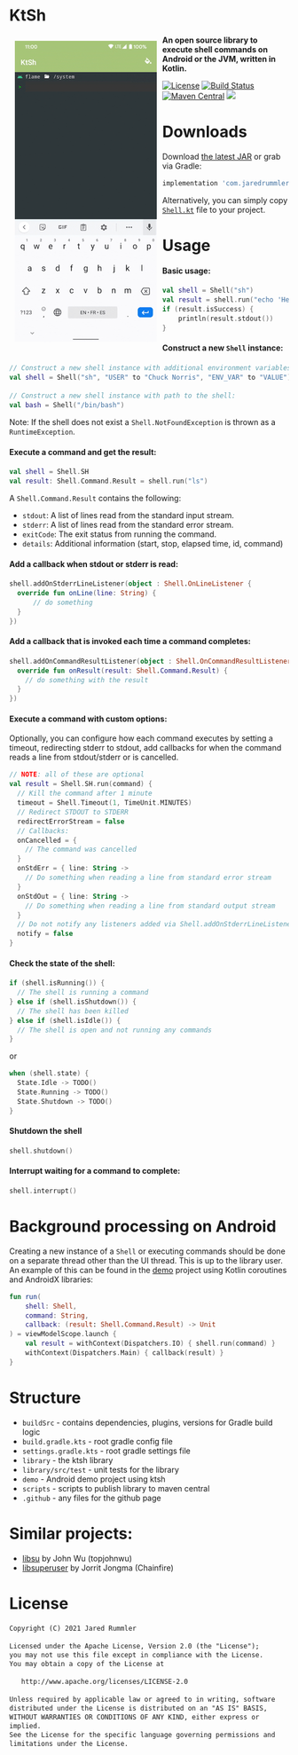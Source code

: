 # KtSh

<img src=".github/ktsh-demo.gif" align="left" hspace="10" vspace="10"></a>

**An open source library to execute shell commands on Android or the JVM, written in Kotlin.**

<a target="_blank" href="LICENSE"><img src="http://img.shields.io/:license-apache-blue.svg" alt="License" /></a>
<a target="_blank" href="https://travis-ci.org/jaredrummler/KtSh"><img src="https://travis-ci.org/jaredrummler/KtSh.svg?branch=master" alt="Build Status" /></a>
<a target="_blank" href="https://maven-badges.herokuapp.com/maven-central/com.jaredrummler/ktsh"><img src="https://maven-badges.herokuapp.com/maven-central/com.jaredrummler/ktsh/badge.svg" alt="Maven Central" /></a>
<a target="_blank" href="https://twitter.com/jaredrummler"><img src="https://img.shields.io/twitter/follow/jaredrummler.svg?style=social" /></a>

# Downloads

Download [the latest JAR](https://repo1.maven.org/maven2/com/jaredrummler/ktsh/1.0.0/ktsh-1.0.0.jar) or grab via Gradle:

```groovy
implementation 'com.jaredrummler:ktsh:1.0.0'
```

Alternatively, you can simply copy [`Shell.kt`](library/src/main/kotlin/com/jaredrummler/ktsh/Shell.kt) file to your project.

# Usage

#### Basic usage:

```kotlin
val shell = Shell("sh")                         // create a shell
val result = shell.run("echo 'Hello, World!'")  // execute a command
if (result.isSuccess) {                         // check if the exit-code was 0
    println(result.stdout())                    // prints "Hello, World!"
}
```

#### Construct a new `Shell` instance:

```kotlin
// Construct a new shell instance with additional environment variables
val shell = Shell("sh", "USER" to "Chuck Norris", "ENV_VAR" to "VALUE")

// Construct a new shell instance with path to the shell:
val bash = Shell("/bin/bash")
```

Note: If the shell does not exist a `Shell.NotFoundException` is thrown as a `RuntimeException`.

#### Execute a command and get the result:

```kotlin
val shell = Shell.SH
val result: Shell.Command.Result = shell.run("ls")
```

A `Shell.Command.Result` contains the following:

- `stdout`:   A list of lines read from the standard input stream.
- `stderr`:   A list of lines read from the standard error stream.
- `exitCode`: The exit status from running the command.
- `details`:  Additional information (start, stop, elapsed time, id, command)

#### Add a callback when stdout or stderr is read:

```kotlin
shell.addOnStderrLineListener(object : Shell.OnLineListener {
  override fun onLine(line: String) {
      // do something
  }
})
```

#### Add a callback that is invoked each time a command completes:

```kotlin
shell.addOnCommandResultListener(object : Shell.OnCommandResultListener {
  override fun onResult(result: Shell.Command.Result) {
    // do something with the result
  }
})
```

#### Execute a command with custom options:

Optionally, you can configure how each command executes by setting a timeout, redirecting stderr to stdout, add callbacks for when the command reads a line from stdout/stderr or is cancelled.

```kotlin
// NOTE: all of these are optional
val result = Shell.SH.run(command) {
  // Kill the command after 1 minute
  timeout = Shell.Timeout(1, TimeUnit.MINUTES)
  // Redirect STDOUT to STDERR
  redirectErrorStream = false
  // Callbacks:
  onCancelled = {
    // The command was cancelled
  }
  onStdErr = { line: String ->
    // Do something when reading a line from standard error stream
  }
  onStdOut = { line: String ->
    // Do something when reading a line from standard output stream
  }
  // Do not notify any listeners added via Shell.addOnStderrLineListener and Shell.addOnStdoutLineListener
  notify = false
}
```

#### Check the state of the shell:

```kotlin
if (shell.isRunning()) {
  // The shell is running a command
} else if (shell.isShutdown()) {
  // The shell has been killed
} else if (shell.isIdle()) {
  // The shell is open and not running any commands
}
```

or

```kotlin
when (shell.state) {
  State.Idle -> TODO()
  State.Running -> TODO()
  State.Shutdown -> TODO()
}
```

#### Shutdown the shell

```kotlin
shell.shutdown()
```

#### Interrupt waiting for a command to complete:

```kotlin
shell.interrupt()
```

# Background processing on Android

Creating a new instance of a `Shell` or executing commands should be done on a separate thread other than the UI thread. This is up to the library user. An example of this can be found in the [demo](demo) project using Kotlin coroutines and AndroidX libraries:

```kotlin
fun run(
    shell: Shell,
    command: String,
    callback: (result: Shell.Command.Result) -> Unit
) = viewModelScope.launch {
    val result = withContext(Dispatchers.IO) { shell.run(command) }
    withContext(Dispatchers.Main) { callback(result) }
}

```
# Structure

* `buildSrc` - contains dependencies, plugins, versions for Gradle build logic
* `build.gradle.kts` - root gradle config file
* `settings.gradle.kts` - root gradle settings file
* `library` - the ktsh library
* `library/src/test` - unit tests for the library
* `demo` - Android demo project using ktsh
* `scripts` - scripts to publish library to maven central
* `.github` - any files for the github page

# Similar projects:

- [libsu](https://github.com/topjohnwu/libsu) by John Wu (topjohnwu)
- [libsuperuser](https://github.com/Chainfire/libsuperuser) by Jorrit Jongma (Chainfire)

# License

    Copyright (C) 2021 Jared Rummler

    Licensed under the Apache License, Version 2.0 (the "License");
    you may not use this file except in compliance with the License.
    You may obtain a copy of the License at

       http://www.apache.org/licenses/LICENSE-2.0

    Unless required by applicable law or agreed to in writing, software
    distributed under the License is distributed on an "AS IS" BASIS,
    WITHOUT WARRANTIES OR CONDITIONS OF ANY KIND, either express or implied.
    See the License for the specific language governing permissions and
    limitations under the License.
